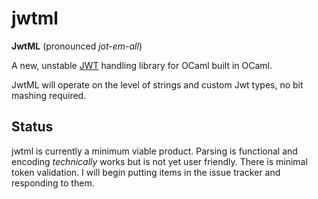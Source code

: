 # jwtml
**JwtML** (pronounced *jot-em-all*)

A new, unstable [JWT](http://jwt.io) handling library for OCaml built in OCaml. 

JwtML will operate on the level of strings and custom Jwt types, no bit mashing required. 

## Status

jwtml is currently a minimum viable product. Parsing is functional and encoding *technically* works but is not yet user friendly. There is minimal token validation. I will begin putting items in the issue tracker and responding to them. 